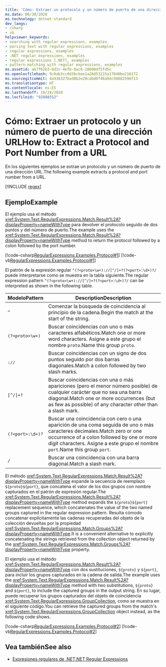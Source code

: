 ```yaml
---
title: 'Cómo: Extraer un protocolo y un número de puerto de una dirección URL'
ms.date: 06/30/2020
ms.technology: dotnet-standard
dev_langs:
- csharp
- vb
helpviewer_keywords:
- searching with regular expressions, examples
- parsing text with regular expressions, examples
- regular expressions, examples
- .NET regular expressions, examples
- regular expressions [.NET], examples
- pattern-matching with regular expressions, examples
ms.assetid: ab7f62b3-6d2c-4efb-8ac6-28600df5fd5c
ms.openlocfilehash: 9c0ab3cc0d3bcbee1a28d53215a17840be216172
ms.sourcegitcommit: 4a938327bad8b2e20cabd0f46a9dc50882596f13
ms.translationtype: HT
ms.contentlocale: es-ES
ms.lasthandoff: 10/28/2020
ms.locfileid: "92888552"
---
```

# <a name="how-to-extract-a-protocol-and-port-number-from-a-url"></a><span data-ttu-id="2566d-102">Cómo: Extraer un protocolo y un número de puerto de una dirección URL</span><span class="sxs-lookup"><span data-stu-id="2566d-102">How to: Extract a Protocol and Port Number from a URL</span></span>
<span data-ttu-id="2566d-103">En los siguientes ejemplos se extrae un protocolo y un número de puerto de una dirección URL.</span><span class="sxs-lookup"><span data-stu-id="2566d-103">The following example extracts a protocol and port number from a URL.</span></span>  

[!INCLUDE [regex](../../../includes/regex.md)]

## <a name="example"></a><span data-ttu-id="2566d-104">Ejemplo</span><span class="sxs-lookup"><span data-stu-id="2566d-104">Example</span></span>  
 <span data-ttu-id="2566d-105">El ejemplo usa el método <xref:System.Text.RegularExpressions.Match.Result%2A?displayProperty=nameWithType> para devolver el protocolo seguido de dos puntos y del número de puerto.</span><span class="sxs-lookup"><span data-stu-id="2566d-105">The example uses the <xref:System.Text.RegularExpressions.Match.Result%2A?displayProperty=nameWithType> method to return the protocol followed by a colon followed by the port number.</span></span>  
  
 [!code-csharp[RegularExpressions.Examples.Protocol#1](../../../samples/snippets/csharp/VS_Snippets_CLR/RegularExpressions.Examples.Protocol/cs/Example.cs#1)]
 [!code-vb[RegularExpressions.Examples.Protocol#1](../../../samples/snippets/visualbasic/VS_Snippets_CLR/RegularExpressions.Examples.Protocol/vb/Example.vb#1)]  
  
 <span data-ttu-id="2566d-106">El patrón de la expresión regular `^(?<proto>\w+)://[^/]+?(?<port>:\d+)?/` puede interpretarse como se muestra en la tabla siguiente.</span><span class="sxs-lookup"><span data-stu-id="2566d-106">The regular expression pattern `^(?<proto>\w+)://[^/]+?(?<port>:\d+)?/` can be interpreted as shown in the following table.</span></span>  
  
|<span data-ttu-id="2566d-107">Modelo</span><span class="sxs-lookup"><span data-stu-id="2566d-107">Pattern</span></span>|<span data-ttu-id="2566d-108">Description</span><span class="sxs-lookup"><span data-stu-id="2566d-108">Description</span></span>|  
|-------------|-----------------|  
|`^`|<span data-ttu-id="2566d-109">Comenzar la búsqueda de coincidencia al principio de la cadena.</span><span class="sxs-lookup"><span data-stu-id="2566d-109">Begin the match at the start of the string.</span></span>|  
|`(?<proto>\w+)`|<span data-ttu-id="2566d-110">Buscar coincidencias con uno o más caracteres alfabéticos.</span><span class="sxs-lookup"><span data-stu-id="2566d-110">Match one or more word characters.</span></span> <span data-ttu-id="2566d-111">Asigne a este grupo el nombre `proto`.</span><span class="sxs-lookup"><span data-stu-id="2566d-111">Name this group `proto`.</span></span>|  
|`://`|<span data-ttu-id="2566d-112">Buscar coincidencias con un signo de dos puntos seguido por dos barras diagonales.</span><span class="sxs-lookup"><span data-stu-id="2566d-112">Match a colon followed by two slash marks.</span></span>|  
|`[^/]+?`|<span data-ttu-id="2566d-113">Buscar coincidencias con una o más apariciones (pero el menor número posible) de cualquier carácter que no sea una barra diagonal.</span><span class="sxs-lookup"><span data-stu-id="2566d-113">Match one or more occurrences (but as few as possible) of any character other than a slash mark.</span></span>|  
|`(?<port>:\d+)?`|<span data-ttu-id="2566d-114">Buscar una coincidencia con cero o una aparición de una coma seguida de uno o más caracteres decimales.</span><span class="sxs-lookup"><span data-stu-id="2566d-114">Match zero or one occurrence of a colon followed by one or more digit characters.</span></span> <span data-ttu-id="2566d-115">Asigne a este grupo el nombre `port`.</span><span class="sxs-lookup"><span data-stu-id="2566d-115">Name this group `port`.</span></span>|  
|`/`|<span data-ttu-id="2566d-116">Buscar una coincidencia con una barra diagonal.</span><span class="sxs-lookup"><span data-stu-id="2566d-116">Match a slash mark.</span></span>|  
  
 <span data-ttu-id="2566d-117">El método <xref:System.Text.RegularExpressions.Match.Result%2A?displayProperty=nameWithType> expande la secuencia de reemplazo `${proto}${port}`, que concatena el valor de los dos grupos con nombre capturados en el patrón de expresión regular.</span><span class="sxs-lookup"><span data-stu-id="2566d-117">The <xref:System.Text.RegularExpressions.Match.Result%2A?displayProperty=nameWithType> method expands the `${proto}${port}` replacement sequence, which concatenates the value of the two named groups captured in the regular expression pattern.</span></span> <span data-ttu-id="2566d-118">Resulta cómodo concatenar explícitamente las cadenas recuperadas del objeto de la colección devueltas por la propiedad <xref:System.Text.RegularExpressions.Match.Groups%2A?displayProperty=nameWithType>.</span><span class="sxs-lookup"><span data-stu-id="2566d-118">It is a convenient alternative to explicitly concatenating the strings retrieved from the collection object returned by the <xref:System.Text.RegularExpressions.Match.Groups%2A?displayProperty=nameWithType> property.</span></span>  
  
 <span data-ttu-id="2566d-119">El ejemplo usa el método <xref:System.Text.RegularExpressions.Match.Result%2A?displayProperty=nameWithType> con dos sustituciones, `${proto}` y `${port}`, para incluir los grupos capturados en la cadena de salida.</span><span class="sxs-lookup"><span data-stu-id="2566d-119">The example uses the <xref:System.Text.RegularExpressions.Match.Result%2A?displayProperty=nameWithType> method with two substitutions, `${proto}` and `${port}`, to include the captured groups in the output string.</span></span> <span data-ttu-id="2566d-120">En su lugar, puede recuperar los grupos capturados del objeto de coincidencia <xref:System.Text.RegularExpressions.GroupCollection>, como se muestra en el siguiente código.</span><span class="sxs-lookup"><span data-stu-id="2566d-120">You can retrieve the captured groups from the match's <xref:System.Text.RegularExpressions.GroupCollection> object instead, as the following code shows.</span></span>  
  
 [!code-csharp[RegularExpressions.Examples.Protocol#2](../../../samples/snippets/csharp/VS_Snippets_CLR/RegularExpressions.Examples.Protocol/cs/example2.cs#2)]
 [!code-vb[RegularExpressions.Examples.Protocol#2](../../../samples/snippets/visualbasic/VS_Snippets_CLR/RegularExpressions.Examples.Protocol/vb/example2.vb#2)]  
  
## <a name="see-also"></a><span data-ttu-id="2566d-121">Vea también</span><span class="sxs-lookup"><span data-stu-id="2566d-121">See also</span></span>

- [<span data-ttu-id="2566d-122">Expresiones regulares de .NET</span><span class="sxs-lookup"><span data-stu-id="2566d-122">.NET Regular Expressions</span></span>](regular-expressions.md)
